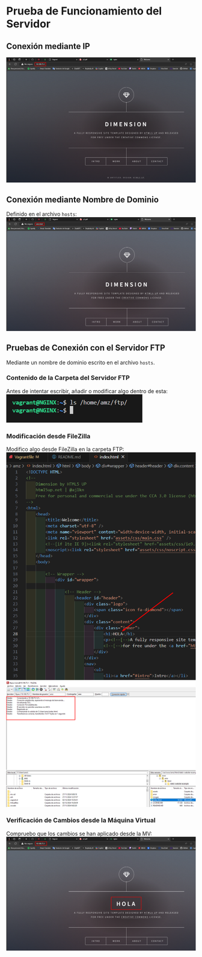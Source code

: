 # Prueba de Funcionamiento del Servidor

## Conexión mediante IP
![Conexión mediante IP](/img/ip.png)

## Conexión mediante Nombre de Dominio
Definido en el archivo `hosts`:
![Conexión mediante hosts](/img/hosts.png)

## Pruebas de Conexión con el Servidor FTP
Mediante un nombre de dominio escrito en el archivo `hosts`.

### Contenido de la Carpeta del Servidor FTP
Antes de intentar escribir, añadir o modificar algo dentro de esta:
![Contenido inicial](/img/prueba-ls.png)

### Modificación desde FileZilla
Modifico algo desde FileZilla en la carpeta FTP:
![Modificación desde FileZilla](/img/html-filezilla.png)
![Confirmación de Modificación](/img/modificacion.png)

### Verificación de Cambios desde la Máquina Virtual
Compruebo que los cambios se han aplicado desde la MV:
![Verificación de cambios](/img/prueba.png)
